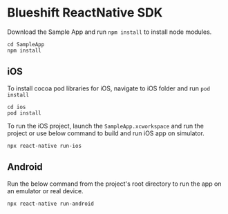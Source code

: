 # Blueshift ReactNative SDK

Download the Sample App and run `npm install` to install node modules.
```
cd SampleApp
npm install
```

## iOS
To install cocoa pod libraries for iOS, navigate to iOS folder and run `pod install`
```
cd ios
pod install
```
To run the iOS project, launch the `SampleApp.xcworkspace` and run the project or use below command to build and run iOS app on simulator. 
```
npx react-native run-ios
```

## Android

Run the below command from the project's root directory to run the app on an emulator or real device.
```
npx react-native run-android
```

